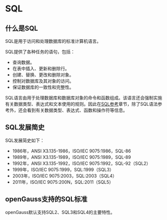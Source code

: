 # SQL<a name="ZH-CN_TOPIC_0289900158"></a>

## 什么是SQL<a name="zh-cn_topic_0283136913_zh-cn_topic_0237121924_section07961139165815"></a>

SQL是用于访问和处理数据库的标准计算机语言。

SQL提供了各种任务的语句，包括：

-   查询数据。
-   在表中插入、更新和删除行。
-   创建、替换、更改和删除对象。
-   控制对数据库及其对象的访问。
-   保证数据库的一致性和完整性。

SQL语言由用于处理数据库和数据库对象的命令和函数组成。该语言还会强制实施有关数据类型、表达式和文本使用的规则。因此在[SQL参考](SQL参考.md)章节，除了SQL语法参考外，还会看到有关数据类型、表达式、函数和操作符等信息。

## SQL发展简史<a name="zh-cn_topic_0283136913_zh-cn_topic_0237121924_zh-cn_topic_0059778020_sf8ba5f5ea8ce4cd3b59402dcdc0f9d15"></a>

SQL发展简史如下：

-   1986年，ANSI X3.135-1986，ISO/IEC 9075:1986，SQL-86
-   1989年，ANSI X3.135-1989，ISO/IEC 9075:1989，SQL-89
-   1992年，ANSI X3.135-1992，ISO/IEC 9075:1992，SQL-92（SQL2）
-   1999年，ISO/IEC 9075:1999，SQL:1999（SQL3）
-   2003年，ISO/IEC 9075:2003，SQL:2003（SQL4）
-   2011年，ISO/IEC 9075:200N，SQL:2011（SQL5）

## openGauss支持的SQL标准<a name="zh-cn_topic_0283136913_zh-cn_topic_0237121924_zh-cn_topic_0059778020_sd52420ad5d4f4fbd9461a8c937e6f469"></a>

openGauss默认支持SQL2、SQL3和SQL4的主要特性。

